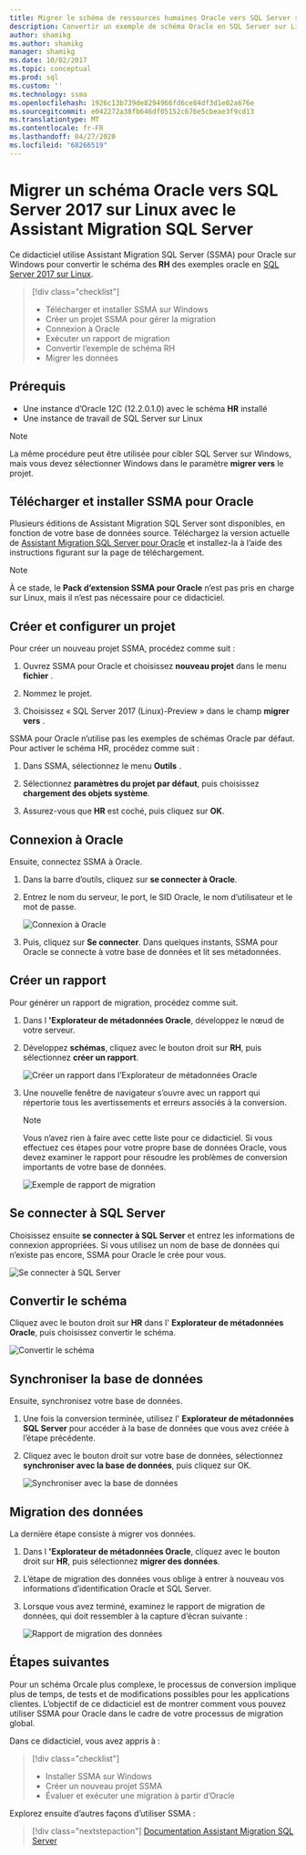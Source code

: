 ```yaml
---
title: Migrer le schéma de ressources humaines Oracle vers SQL Server sur Linux | Microsoft Docs
description: Convertir un exemple de schéma Oracle en SQL Server sur Linux
author: shamikg
ms.author: shamikg
manager: shamikg
ms.date: 10/02/2017
ms.topic: conceptual
ms.prod: sql
ms.custom: ''
ms.technology: ssma
ms.openlocfilehash: 1926c13b739de8294966fd6ce84df3d1e02a676e
ms.sourcegitcommit: e042272a38fb646df05152c676e5cbeae3f9cd13
ms.translationtype: MT
ms.contentlocale: fr-FR
ms.lasthandoff: 04/27/2020
ms.locfileid: "68266519"
---
```

# <a name="migrate-an-oracle-schema-to-sql-server-2017-on-linux-with-the-sql-server-migration-assistant"></a>Migrer un schéma Oracle vers SQL Server 2017 sur Linux avec le Assistant Migration SQL Server

Ce didacticiel utilise Assistant Migration SQL Server (SSMA) pour Oracle sur Windows pour convertir le schéma des **RH** des exemples oracle en [SQL Server 2017 sur Linux](../../linux/sql-server-linux-overview.md).

> [!div class="checklist"]
> * Télécharger et installer SSMA sur Windows
> * Créer un projet SSMA pour gérer la migration
> * Connexion à Oracle
> * Exécuter un rapport de migration
> * Convertir l’exemple de schéma RH
> * Migrer les données

## <a name="prerequisites"></a>Prérequis

- Une instance d’Oracle 12C (12.2.0.1.0) avec le schéma **HR** installé
- Une instance de travail de SQL Server sur Linux

> [!NOTE]
> La même procédure peut être utilisée pour cibler SQL Server sur Windows, mais vous devez sélectionner Windows dans le paramètre **migrer vers** le projet.

## <a name="download-and-install-ssma-for-oracle"></a>Télécharger et installer SSMA pour Oracle

Plusieurs éditions de Assistant Migration SQL Server sont disponibles, en fonction de votre base de données source.  Téléchargez la version actuelle de [Assistant Migration SQL Server pour Oracle](https://aka.ms/ssmafororacle) et installez-la à l’aide des instructions figurant sur la page de téléchargement.

> [!NOTE]
> À ce stade, le **Pack d’extension SSMA pour Oracle** n’est pas pris en charge sur Linux, mais il n’est pas nécessaire pour ce didacticiel.

## <a name="create-and-set-up-project"></a>Créer et configurer un projet

Pour créer un nouveau projet SSMA, procédez comme suit :

1. Ouvrez SSMA pour Oracle et choisissez **nouveau projet** dans le menu **fichier** .

1. Nommez le projet.

1. Choisissez « SQL Server 2017 (Linux)-Preview » dans le champ **migrer vers** .

SSMA pour Oracle n’utilise pas les exemples de schémas Oracle par défaut. Pour activer le schéma HR, procédez comme suit :

1. Dans SSMA, sélectionnez le menu **Outils** .

1. Sélectionnez **paramètres du projet par défaut**, puis choisissez **chargement des objets système**.

1. Assurez-vous que **HR** est coché, puis cliquez sur **OK**.

## <a name="connect-to-oracle"></a>Connexion à Oracle

Ensuite, connectez SSMA à Oracle.

1. Dans la barre d’outils, cliquez sur **se connecter à Oracle**.

1. Entrez le nom du serveur, le port, le SID Oracle, le nom d’utilisateur et le mot de passe.

   ![Connexion à Oracle](./media/sql-server-linux-convert-from-oracle/ConnectToOracle.png)

1. Puis, cliquez sur **Se connecter**. Dans quelques instants, SSMA pour Oracle se connecte à votre base de données et lit ses métadonnées.

## <a name="create-a-report"></a>Créer un rapport

Pour générer un rapport de migration, procédez comme suit.

1. Dans l **'Explorateur de métadonnées Oracle**, développez le nœud de votre serveur.

1. Développez **schémas**, cliquez avec le bouton droit sur **RH**, puis sélectionnez **créer un rapport**.

   ![Créer un rapport dans l’Explorateur de métadonnées Oracle](./media/sql-server-linux-convert-from-oracle/CreateReport.png)

1. Une nouvelle fenêtre de navigateur s’ouvre avec un rapport qui répertorie tous les avertissements et erreurs associés à la conversion.

   > [!NOTE]
   > Vous n’avez rien à faire avec cette liste pour ce didacticiel. Si vous effectuez ces étapes pour votre propre base de données Oracle, vous devez examiner le rapport pour résoudre les problèmes de conversion importants de votre base de données.

   ![Exemple de rapport de migration](./media/sql-server-linux-convert-from-oracle/SSMAReport.png)

## <a name="connect-to-sql-server"></a>Se connecter à SQL Server

Choisissez ensuite **se connecter à SQL Server** et entrez les informations de connexion appropriées.  Si vous utilisez un nom de base de données qui n’existe pas encore, SSMA pour Oracle le crée pour vous.

![Se connecter à SQL Server](./media/sql-server-linux-convert-from-oracle/ConnectToSQLServer.png)

## <a name="convert-schema"></a>Convertir le schéma

Cliquez avec le bouton droit sur **HR** dans l' **Explorateur de métadonnées Oracle**, puis choisissez convertir le schéma.

![Convertir le schéma](./media/sql-server-linux-convert-from-oracle/ConvertSchema.png)

## <a name="synchronize-database"></a>Synchroniser la base de données

Ensuite, synchronisez votre base de données.

1. Une fois la conversion terminée, utilisez l' **Explorateur de métadonnées SQL Server** pour accéder à la base de données que vous avez créée à l’étape précédente.

1. Cliquez avec le bouton droit sur votre base de données, sélectionnez **synchroniser avec la base de données**, puis cliquez sur OK.

   ![Synchroniser avec la base de données](./media/sql-server-linux-convert-from-oracle/SynchronizeWithDatabase.png)

## <a name="migrate-data"></a>Migration des données

La dernière étape consiste à migrer vos données.

1. Dans l **'Explorateur de métadonnées Oracle**, cliquez avec le bouton droit sur **HR**, puis sélectionnez **migrer des données**.

1. L’étape de migration des données vous oblige à entrer à nouveau vos informations d’identification Oracle et SQL Server.

1. Lorsque vous avez terminé, examinez le rapport de migration de données, qui doit ressembler à la capture d’écran suivante :

   ![Rapport de migration des données](./media/sql-server-linux-convert-from-oracle/DataMigrationReport.png)

## <a name="next-steps"></a>Étapes suivantes

Pour un schéma Orcale plus complexe, le processus de conversion implique plus de temps, de tests et de modifications possibles pour les applications clientes. L’objectif de ce didacticiel est de montrer comment vous pouvez utiliser SSMA pour Oracle dans le cadre de votre processus de migration global.

Dans ce didacticiel, vous avez appris à :
> [!div class="checklist"]
> * Installer SSMA sur Windows
> * Créer un nouveau projet SSMA
> * Évaluer et exécuter une migration à partir d’Oracle

Explorez ensuite d’autres façons d’utiliser SSMA :

> [!div class="nextstepaction"]
>[Documentation Assistant Migration SQL Server](../sql-server-migration-assistant.md)
